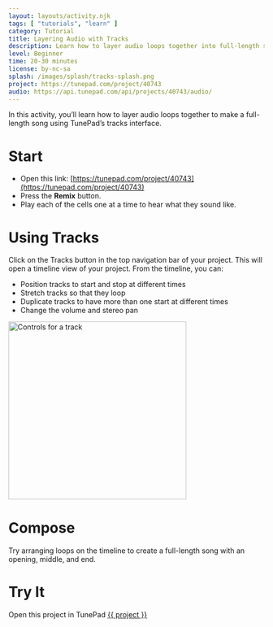 ```yaml
---
layout: layouts/activity.njk
tags: [ "tutorials", "learn" ]
category: Tutorial
title: Layering Audio with Tracks
description: Learn how to layer audio loops together into full-length songs using TunePad’s tracks interface. 
level: Beginner
time: 20-30 minutes
license: by-nc-sa
splash: /images/splash/tracks-splash.png
project: https://tunepad.com/project/40743
audio: https://api.tunepad.com/api/projects/40743/audio/
---
```

In this activity, you’ll learn how to layer audio loops together to make a full-length song using TunePad’s tracks interface. 

# Start
* Open this link: [https://tunepad.com/project/40743](https://tunepad.com/project/40743)
* Press the **Remix** button.
* Play each of the cells one at a time to hear what they sound like.


# Using Tracks
Click on the Tracks button in the top navigation bar of your project. 
This will open a timeline view of your project. From the timeline, you can:
* Position tracks to start and stop at different times
* Stretch tracks so that they loop
* Duplicate tracks to have more than one start at different times
* Change the volume and stereo pan

<img src="/images/tracks-info.png" alt="Controls for a track" width="350px">

# Compose
Try arranging loops on the timeline to create a full-length song with an opening, middle, and end.


# Try It
Open this project in TunePad <a href="{{project}}" target="_blank">{{ project }}</a>
